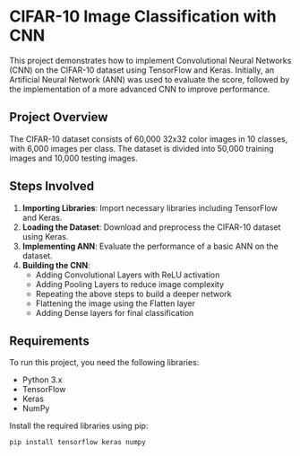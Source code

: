 # CIFAR-10 Image Classification with CNN

This project demonstrates how to implement Convolutional Neural Networks (CNN) on the CIFAR-10 dataset using TensorFlow and Keras. Initially, an Artificial Neural Network (ANN) was used to evaluate the score, followed by the implementation of a more advanced CNN to improve performance.

## Project Overview

The CIFAR-10 dataset consists of 60,000 32x32 color images in 10 classes, with 6,000 images per class. The dataset is divided into 50,000 training images and 10,000 testing images.

## Steps Involved

1. **Importing Libraries**: Import necessary libraries including TensorFlow and Keras.
2. **Loading the Dataset**: Download and preprocess the CIFAR-10 dataset using Keras.
3. **Implementing ANN**: Evaluate the performance of a basic ANN on the dataset.
4. **Building the CNN**:
   - Adding Convolutional Layers with ReLU activation
   - Adding Pooling Layers to reduce image complexity
   - Repeating the above steps to build a deeper network
   - Flattening the image using the Flatten layer
   - Adding Dense layers for final classification

## Requirements

To run this project, you need the following libraries:
- Python 3.x
- TensorFlow
- Keras
- NumPy

Install the required libraries using pip:

```bash
pip install tensorflow keras numpy
